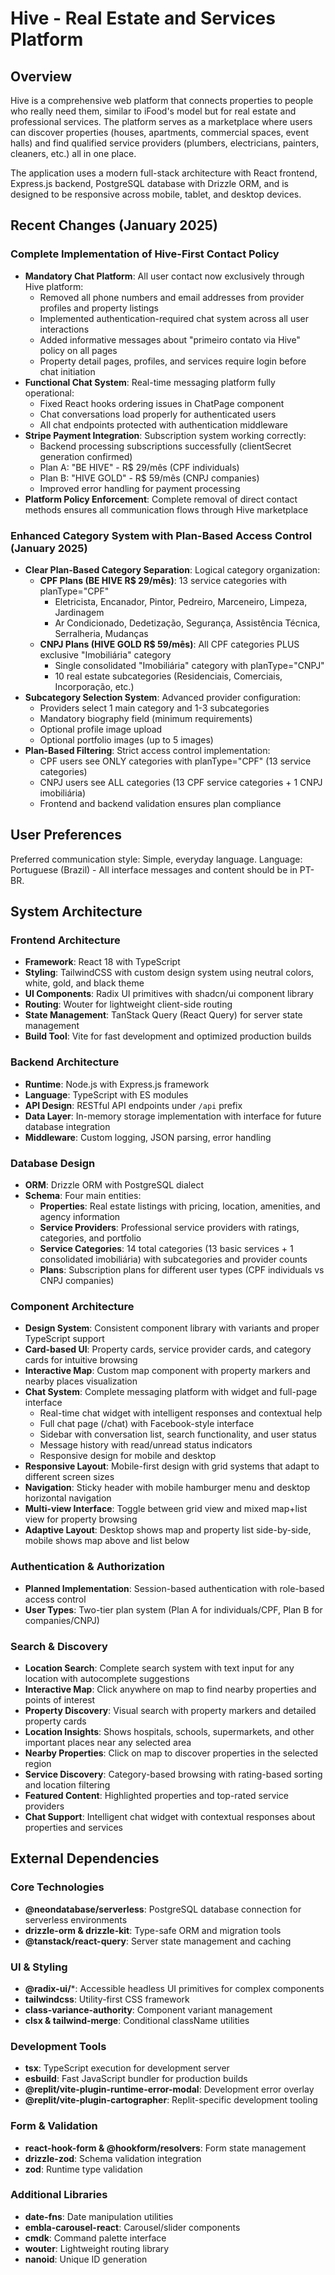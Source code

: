 # Hive - Real Estate and Services Platform

## Overview

Hive is a comprehensive web platform that connects properties to people who really need them, similar to iFood's model but for real estate and professional services. The platform serves as a marketplace where users can discover properties (houses, apartments, commercial spaces, event halls) and find qualified service providers (plumbers, electricians, painters, cleaners, etc.) all in one place.

The application uses a modern full-stack architecture with React frontend, Express.js backend, PostgreSQL database with Drizzle ORM, and is designed to be responsive across mobile, tablet, and desktop devices.

## Recent Changes (January 2025)

### Complete Implementation of Hive-First Contact Policy
- **Mandatory Chat Platform**: All user contact now exclusively through Hive platform:
  - Removed all phone numbers and email addresses from provider profiles and property listings
  - Implemented authentication-required chat system across all user interactions
  - Added informative messages about "primeiro contato via Hive" policy on all pages
  - Property detail pages, profiles, and services require login before chat initiation
- **Functional Chat System**: Real-time messaging platform fully operational:
  - Fixed React hooks ordering issues in ChatPage component
  - Chat conversations load properly for authenticated users
  - All chat endpoints protected with authentication middleware
- **Stripe Payment Integration**: Subscription system working correctly:
  - Backend processing subscriptions successfully (clientSecret generation confirmed)
  - Plan A: "BE HIVE" - R$ 29/mês (CPF individuals)
  - Plan B: "HIVE GOLD" - R$ 59/mês (CNPJ companies)
  - Improved error handling for payment processing
- **Platform Policy Enforcement**: Complete removal of direct contact methods ensures all communication flows through Hive marketplace

### Enhanced Category System with Plan-Based Access Control (January 2025)
- **Clear Plan-Based Category Separation**: Logical category organization:
  - **CPF Plans (BE HIVE R$ 29/mês)**: 13 service categories with planType="CPF"
    * Eletricista, Encanador, Pintor, Pedreiro, Marceneiro, Limpeza, Jardinagem
    * Ar Condicionado, Dedetização, Segurança, Assistência Técnica, Serralheria, Mudanças
  - **CNPJ Plans (HIVE GOLD R$ 59/mês)**: All CPF categories PLUS exclusive "Imobiliária" category
    * Single consolidated "Imobiliária" category with planType="CNPJ"
    * 10 real estate subcategories (Residenciais, Comerciais, Incorporação, etc.)
- **Subcategory Selection System**: Advanced provider configuration:
  - Providers select 1 main category and 1-3 subcategories
  - Mandatory biography field (minimum requirements)
  - Optional profile image upload
  - Optional portfolio images (up to 5 images)
- **Plan-Based Filtering**: Strict access control implementation:
  - CPF users see ONLY categories with planType="CPF" (13 service categories)
  - CNPJ users see ALL categories (13 CPF service categories + 1 CNPJ imobiliária)
  - Frontend and backend validation ensures plan compliance

## User Preferences

Preferred communication style: Simple, everyday language.
Language: Portuguese (Brazil) - All interface messages and content should be in PT-BR.

## System Architecture

### Frontend Architecture
- **Framework**: React 18 with TypeScript
- **Styling**: TailwindCSS with custom design system using neutral colors, white, gold, and black theme
- **UI Components**: Radix UI primitives with shadcn/ui component library
- **Routing**: Wouter for lightweight client-side routing
- **State Management**: TanStack Query (React Query) for server state management
- **Build Tool**: Vite for fast development and optimized production builds

### Backend Architecture
- **Runtime**: Node.js with Express.js framework
- **Language**: TypeScript with ES modules
- **API Design**: RESTful API endpoints under `/api` prefix
- **Data Layer**: In-memory storage implementation with interface for future database integration
- **Middleware**: Custom logging, JSON parsing, error handling

### Database Design
- **ORM**: Drizzle ORM with PostgreSQL dialect
- **Schema**: Four main entities:
  - **Properties**: Real estate listings with pricing, location, amenities, and agency information
  - **Service Providers**: Professional service providers with ratings, categories, and portfolio
  - **Service Categories**: 14 total categories (13 basic services + 1 consolidated imobiliária) with subcategories and provider counts
  - **Plans**: Subscription plans for different user types (CPF individuals vs CNPJ companies)

### Component Architecture
- **Design System**: Consistent component library with variants and proper TypeScript support
- **Card-based UI**: Property cards, service provider cards, and category cards for intuitive browsing
- **Interactive Map**: Custom map component with property markers and nearby places visualization
- **Chat System**: Complete messaging platform with widget and full-page interface
  - Real-time chat widget with intelligent responses and contextual help
  - Full chat page (/chat) with Facebook-style interface
  - Sidebar with conversation list, search functionality, and user status
  - Message history with read/unread status indicators
  - Responsive design for mobile and desktop
- **Responsive Layout**: Mobile-first design with grid systems that adapt to different screen sizes
- **Navigation**: Sticky header with mobile hamburger menu and desktop horizontal navigation
- **Multi-view Interface**: Toggle between grid view and mixed map+list view for property browsing
- **Adaptive Layout**: Desktop shows map and property list side-by-side, mobile shows map above and list below

### Authentication & Authorization
- **Planned Implementation**: Session-based authentication with role-based access control
- **User Types**: Two-tier plan system (Plan A for individuals/CPF, Plan B for companies/CNPJ)

### Search & Discovery
- **Location Search**: Complete search system with text input for any location with autocomplete suggestions
- **Interactive Map**: Click anywhere on map to find nearby properties and points of interest
- **Property Discovery**: Visual search with property markers and detailed property cards
- **Location Insights**: Shows hospitals, schools, supermarkets, and other important places near any selected area
- **Nearby Properties**: Click on map to discover properties in the selected region
- **Service Discovery**: Category-based browsing with rating-based sorting and location filtering
- **Featured Content**: Highlighted properties and top-rated service providers
- **Chat Support**: Intelligent chat widget with contextual responses about properties and services

## External Dependencies

### Core Technologies
- **@neondatabase/serverless**: PostgreSQL database connection for serverless environments
- **drizzle-orm & drizzle-kit**: Type-safe ORM and migration tools
- **@tanstack/react-query**: Server state management and caching

### UI & Styling
- **@radix-ui/***: Accessible headless UI primitives for complex components
- **tailwindcss**: Utility-first CSS framework
- **class-variance-authority**: Component variant management
- **clsx & tailwind-merge**: Conditional className utilities

### Development Tools
- **tsx**: TypeScript execution for development server
- **esbuild**: Fast JavaScript bundler for production builds
- **@replit/vite-plugin-runtime-error-modal**: Development error overlay
- **@replit/vite-plugin-cartographer**: Replit-specific development tooling

### Form & Validation
- **react-hook-form & @hookform/resolvers**: Form state management
- **drizzle-zod**: Schema validation integration
- **zod**: Runtime type validation

### Additional Libraries
- **date-fns**: Date manipulation utilities
- **embla-carousel-react**: Carousel/slider components
- **cmdk**: Command palette interface
- **wouter**: Lightweight routing library
- **nanoid**: Unique ID generation